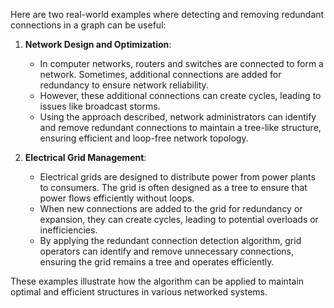 Here are two real-world examples where detecting and removing redundant connections in a graph can be useful:

1. **Network Design and Optimization**:
   - In computer networks, routers and switches are connected to form a network. Sometimes, additional connections are added for redundancy to ensure network reliability.
   - However, these additional connections can create cycles, leading to issues like broadcast storms.
   - Using the approach described, network administrators can identify and remove redundant connections to maintain a tree-like structure, ensuring efficient and loop-free network topology.

2. **Electrical Grid Management**:
   - Electrical grids are designed to distribute power from power plants to consumers. The grid is often designed as a tree to ensure that power flows efficiently without loops.
   - When new connections are added to the grid for redundancy or expansion, they can create cycles, leading to potential overloads or inefficiencies.
   - By applying the redundant connection detection algorithm, grid operators can identify and remove unnecessary connections, ensuring the grid remains a tree and operates efficiently.

These examples illustrate how the algorithm can be applied to maintain optimal and efficient structures in various networked systems.


